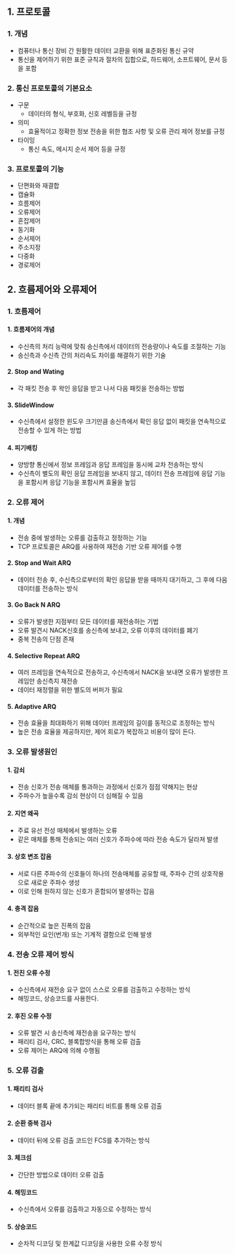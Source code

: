## 1. 프로토콜
### 1. 개념
- 컴퓨터나 통신 장비 간 원활한 데이터 교환을 위해 표준화된 통신 규약
- 통신을 제어하기 위한 표준 규칙과 절차의 집합으로, 하드웨어, 소프트웨어, 문서 등을 포함 

### 2. 통신 프로토콜의 기본요소
- 구문
  - 데이터의 형식, 부호화, 신호 레벨등을 규정
- 의미
  - 효율적이고 정확한 정보 전송을 위한 협조 사항 및 오류 관리 제어 정보를 규정
- 타이밍
  - 통신 속도, 메시지 순서 제어 등을 규정

### 3. 프로토콜의 기능
- 단편화와 재결합
- 캡슐화
- 흐름제어
- 오류제어
- 혼잡제어
- 동기화
- 순서제어
- 주소지정
- 다중화
- 경로제어

## 2. 흐름제어와 오류제어
### 1. 흐름제어
#### 1. 흐름제어의 개념
- 수신측의 처리 능력에 맞춰 송신측에서 데이터의 전송량이나 속도를 조절하는 기능
- 송신측과 수신측 간의 처리속도 차이를 해결하기 위한 기술

#### 2. Stop and Wating
- 각 패킷 전송 후 왁인 응답을 받고 나서 다음 패킷을 전송하는 방법
#### 3. SlideWindow
- 수신측에서 설정한 윈도우 크기만큼 송신측에서 확인 응답 없이 패킷을 연속적으로 전송할 수 있게 하는 방법
#### 4. 피기배킹
- 양방향 통신에서 정보 프레임과 응답 프레임을 동시에 교차 전송하는 방식
- 수신측이 별도의 확인 응답 프레임을 보내지 않고, 데이터 전송 프레임에 응답 기능을 포함시켜 응답 기능을 포함시켜 효율을 높임

### 2. 오류 제어
#### 1. 개념
- 전송 중에 발생하는 오류를 검출하고 정정하는 기능
- TCP 프로토콜은 ARQ를 사용하여 재전송 기반 오류 제어를 수행

#### 2. Stop and Wait ARQ
- 데이터 전송 후, 수신측으로부터의 확인 응답을 받을 때까지 대기하고, 그 후에 다음 데이터를 전송하는 방식

#### 3. Go Back N ARQ
- 오류가 발생한 지점부터 모든 데이터를 재전송하는 기법
- 오류 발견시 NACK신호를 송신측에 보내고, 오류 이후의 데이터를 폐기
- 중복 전송의 단점 존재

#### 4. Selective Repeat ARQ
- 여러 프레임을 연속적으로 전송하고, 수신측에서 NACK을 보내면 오류가 발생한 프레임만 송신측지 재전송
- 데이터 재정렬을 위한 별도의 버퍼가 필요

#### 5. Adaptive ARQ
- 전송 효율을 최대화하기 위해 데이터 프레임의 길이를 동적으로 조정하는 방식
- 높은 전송 효율을 제공하지만, 제어 회로가 복잡하고 비용이 많이 든다.

### 3. 오류 발생원인
#### 1. 감쇠
- 전송 신호가 전송 매체를 통과하는 과정에서 신호가 점점 약해지는 현상
- 주파수가 높을수록 감쇠 현상이 더 심해질 수 있음

#### 2. 지연 왜곡
- 주료 유선 전성 매체에서 발생하는 오류
- 같은 매체를 통해 전송되는 여러 신호가 주파수에 따라 전송 속도가 달라져 발생

#### 3. 상호 변조 잡음
- 서로 다른 주파수의 신호들이 하나의 전송매체를 공유할 때, 주파수 간의 상호작용으로 새로운 주파수 생성
- 이로 인해 원하지 않는 신호가 혼합되어 발생하는 잡음

#### 4. 충격 잡음
- 순간적으로 높은 진폭의 잡음
- 외부적인 요인(번개) 또는 기계적 결함으로 인해 발생

### 4. 전송 오류 제어 방식
#### 1. 전진 오류 수정
- 수신측에서 재전송 요구 없이 스스로 오류를 검출하고 수정하는 방식
- 해밍코드, 상승코드를 사용한다.
#### 2. 후진 오류 수정
- 오류 발견 시 송신측에 재전송을 요구하는 방식
- 패리티 검사, CRC, 블록합방식을 통해 오류 검출
- 오류 제어는 ARQ에 의해 수행됨

### 5. 오류 검출
#### 1. 패리티 검사
- 데이터 블록 끝에 추가되는 패리티 비트를 통해 오류 검출
#### 2. 순환 중복 검사
- 데이터 뒤에 오류 검출 코드인 FCS를 추가하는 방식
#### 3. 체크섬
- 간단한 방법으로 데이터 오류 검출
#### 4. 해밍코드
- 수신측에서 오류를 검출하고 자동으로 수정하는 방식
#### 5. 상승코드
- 순차적 디코딩 및 한계값 디코딩을 사용한 오류 수정 방식
